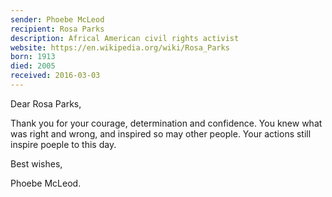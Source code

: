 ```yaml
---
sender: Phoebe McLeod 
recipient: Rosa Parks
description: Africal American civil rights activist
website: https://en.wikipedia.org/wiki/Rosa_Parks
born: 1913
died: 2005
received: 2016-03-03
---
```


Dear Rosa Parks,

Thank you for your courage, determination and confidence.
You knew what was right and wrong, and inspired so may other people. Your actions still inspire poeple to this day.

Best wishes,

Phoebe McLeod.
